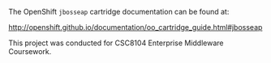 The OpenShift `jbosseap` cartridge documentation can be found at:

http://openshift.github.io/documentation/oo_cartridge_guide.html#jbosseap

This project was conducted for CSC8104 Enterprise Middleware Coursework.
